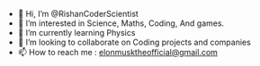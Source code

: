 - 👋 Hi, I’m @RishanCoderScientist
- 👀 I’m interested in Science, Maths, Coding, And games.
- 🌱 I’m currently learning Physics
- 💞️ I’m looking to collaborate on Coding projects and companies
- 📫 How to reach me : elonmusktheofficial@gmail.com

<!---
RishanCoderScientist/RishanCoderScientist is a ✨ special ✨ repository because its `README.md` (this file) appears on your GitHub profile.
You can click the Preview link to take a look at your changes.
--->
